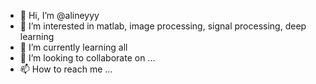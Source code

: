 - 👋 Hi, I’m @alineyyy
- 👀 I’m interested in matlab, image processing, signal processing, deep learning
- 🌱 I’m currently learning all
- 💞️ I’m looking to collaborate on ...
- 📫 How to reach me ...

<!---
alineyyy/alineyyy is a ✨ special ✨ repository because its `README.md` (this file) appears on your GitHub profile.
You can click the Preview link to take a look at your changes.
--->
